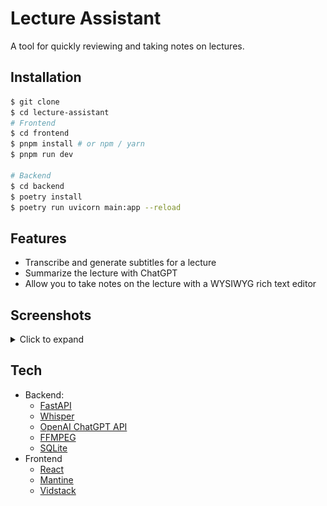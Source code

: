 # Lecture Assistant

A tool for quickly reviewing and taking notes on lectures.

## Installation

```bash
$ git clone
$ cd lecture-assistant
# Frontend
$ cd frontend
$ pnpm install # or npm / yarn
$ pnpm run dev

# Backend
$ cd backend
$ poetry install
$ poetry run uvicorn main:app --reload
```

## Features

- Transcribe and generate subtitles for a lecture
- Summarize the lecture with ChatGPT
- Allow you to take notes on the lecture with a WYSIWYG rich text editor

## Screenshots

<details>
<summary>Click to expand</summary>

![Transcript](./assets/transcript.jpg) ![Summary](./assets/summary.jpg)
![Notes](./assets/notes.jpg)

</details>

<!--
## Demo

<details>
<summary>Click to expand</summary>

[![Youtube Demo](https://img.youtube.com/vi/9S9kFVsikUU/0.jpg)](https://www.youtube.com/watch?v=9S9kFVsikUU)

Click on the image to watch the demo on Youtube.

</details>

-->

## Tech

- Backend:
  - [FastAPI](https://fastapi.tiangolo.com/)
  - [Whisper](https://github.com/openai/whisper)
  - [OpenAI ChatGPT API](https://platform.openai.com/docs/introduction)
  - [FFMPEG](https://ffmpeg.org/)
  - [SQLite](https://www.sqlite.org/index.html)
- Frontend
  - [React](https://react.dev/)
  - [Mantine](https://mantine.dev/)
  - [Vidstack](https://vidstack.io/)
